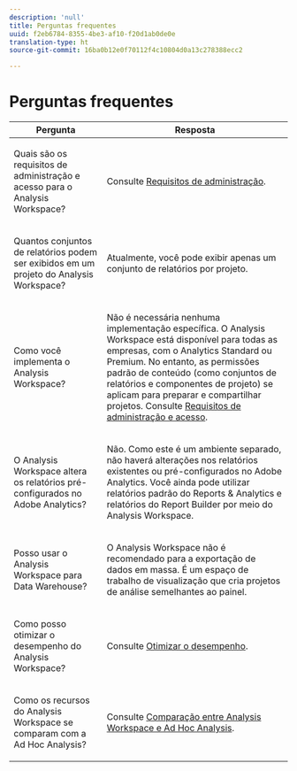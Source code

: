 ```yaml
---
description: 'null'
title: Perguntas frequentes
uuid: f2eb6784-8355-4be3-af10-f20d1ab0de0e
translation-type: ht
source-git-commit: 16ba0b12e0f70112f4c10804d0a13c278388ecc2

---
```



# Perguntas frequentes

<table id="table_BC4237EC03FF42579CC736498D6654F9"> 
 <thead> 
  <tr> 
   <th colname="col1" class="entry"> Pergunta </th> 
   <th colname="col2" class="entry"> Resposta </th> 
  </tr> 
 </thead>
 <tbody> 
  <tr> 
   <td colname="col1"> <p>Quais são os requisitos de administração e acesso para o Analysis Workspace? </p> </td> 
   <td colname="col2"> <p>Consulte  <a href="/help/analyze/analysis-workspace/frequently-asked-questions-analysis-workspace.md"  > Requisitos de administração</a>. </p> </td> 
  </tr> 
  <tr> 
   <td colname="col1"> <p>Quantos conjuntos de relatórios podem ser exibidos em um projeto do Analysis Workspace? </p> </td> 
   <td colname="col2"> <p>Atualmente, você pode exibir apenas um conjunto de relatórios por projeto. </p> </td> 
  </tr> 
  <tr> 
   <td colname="col1"> <p>Como você implementa o Analysis Workspace? </p> </td> 
   <td colname="col2"> <p>Não é necessária nenhuma implementação específica. O Analysis Workspace está disponível para todas as empresas, com o Analytics Standard ou Premium. No entanto, as permissões padrão de conteúdo (como conjuntos de relatórios e componentes de projeto) se aplicam para preparar e compartilhar projetos. Consulte <a href="/help/analyze/analysis-workspace/frequently-asked-questions-analysis-workspace.md#section_FD3737DE452F4F6CA181F13FF3DC668F"  > Requisitos de administração e acesso</a>. </p> </td> 
  </tr> 
  <tr> 
   <td colname="col1"> <p>O Analysis Workspace altera os relatórios pré-configurados no Adobe Analytics? </p> </td> 
   <td colname="col2"> <p>Não. Como este é um ambiente separado, não haverá alterações nos relatórios existentes ou pré-configurados no Adobe Analytics. Você ainda pode utilizar relatórios padrão do Reports &amp; Analytics e relatórios do Report Builder por meio do Analysis Workspace. </p> </td> 
  </tr> 
  <tr> 
   <td colname="col1"> <p>Posso usar o Analysis Workspace para Data Warehouse? </p> </td> 
   <td colname="col2"> <p>O Analysis Workspace não é recomendado para a exportação de dados em massa. É um espaço de trabalho de visualização que cria projetos de análise semelhantes ao painel. </p> </td> 
  </tr>
  <tr> 
   <td colname="col1"> <p>Como posso otimizar o desempenho do Analysis Workspace? </p> </td> 
   <td colname="col2"> <p>Consulte <a href="/help/analyze/analysis-workspace/optimizing-performance.md"  >Otimizar o desempenho</a>. </p> </td> 
  </tr> 
  <tr> 
   <td colname="col1"> <p>Como os recursos do Analysis Workspace se comparam com a Ad Hoc Analysis? </p> </td> 
   <td colname="col2"> <p>Consulte <a href="/help/analyze/analysis-workspace/adhocanalysis-vs-analysisworkspace.md"  > Comparação entre Analysis Workspace e Ad Hoc Analysis</a>. </p> </td> 
  </tr> 
 </tbody> 
</table>


